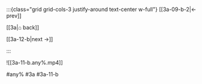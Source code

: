 :::{class="grid grid-cols-3 justify-around text-center w-full"}
[[3a-09-b-2|← prev]]

[[3a|⌂ back]]

[[3a-12-b|next →]]

:::

![[3a-11-b.any%.mp4]]

#any% #3a #3a-11-b